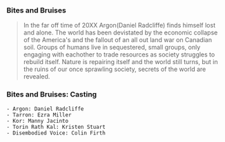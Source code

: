 ### Bites and Bruises

> In the far off time of 20XX Argon(Daniel Radcliffe) finds himself lost and alone. The world has been devistated by the economic collapse of the America's and the fallout of an all out land war on Canadian soil. Groups of humans live in sequestered, small groups, only engaging with eachother to trade resources as society struggles to rebuild itself. Nature is repairing itself and the world still turns, but in the ruins of our once sprawling society, secrets of the world are revealed.

### Bites and Bruises: Casting

    - Argon: Daniel Radcliffe
    - Tarron: Ezra Miller
    - Kor: Manny Jacinto
    - Torin Rath Kal: Kristen Stuart
    - Disembodied Voice: Colin Firth
